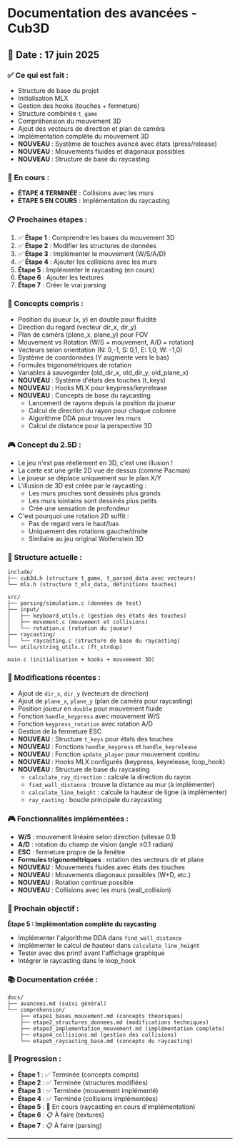 # Documentation des avancées - Cub3D

## 📅 Date : 17 juin 2025

### ✅ Ce qui est fait :
- Structure de base du projet
- Initialisation MLX
- Gestion des hooks (touches + fermeture)
- Structure combinée `t_game`
- Compréhension du mouvement 3D
- Ajout des vecteurs de direction et plan de caméra
- Implémentation complète du mouvement 3D
- **NOUVEAU** : Système de touches avancé avec états (press/release)
- **NOUVEAU** : Mouvements fluides et diagonaux possibles
- **NOUVEAU** : Structure de base du raycasting

### 🎯 En cours :
- **ÉTAPE 4 TERMINÉE** : Collisions avec les murs
- **ÉTAPE 5 EN COURS** : Implémentation du raycasting

### 📋 Prochaines étapes :
1. ✅ **Étape 1** : Comprendre les bases du mouvement 3D
2. ✅ **Étape 2** : Modifier les structures de données
3. ✅ **Étape 3** : Implémenter le mouvement (W/S/A/D)
4. ✅ **Étape 4** : Ajouter les collisions avec les murs
5. **Étape 5** : Implémenter le raycasting (en cours)
6. **Étape 6** : Ajouter les textures
7. **Étape 7** : Créer le vrai parsing

### 🧠 Concepts compris :
- Position du joueur (x, y) en double pour fluidité
- Direction du regard (vecteur dir_x, dir_y)
- Plan de caméra (plane_x, plane_y) pour FOV
- Mouvement vs Rotation (W/S = mouvement, A/D = rotation)
- Vecteurs selon orientation (N: 0,-1, S: 0,1, E: 1,0, W: -1,0)
- Système de coordonnées (Y augmente vers le bas)
- Formules trigonométriques de rotation
- Variables à sauvegarder (old_dir_x, old_dir_y, old_plane_x)
- **NOUVEAU** : Système d'états des touches (t_keys)
- **NOUVEAU** : Hooks MLX pour keypress/keyrelease
- **NOUVEAU** : Concepts de base du raycasting
  - Lancement de rayons depuis la position du joueur
  - Calcul de direction du rayon pour chaque colonne
  - Algorithme DDA pour trouver les murs
  - Calcul de distance pour la perspective 3D

### 🎮 Concept du 2.5D :
- Le jeu n'est pas réellement en 3D, c'est une illusion !
- La carte est une grille 2D vue de dessus (comme Pacman)
- Le joueur se déplace uniquement sur le plan X/Y
- L'illusion de 3D est créée par le raycasting :
  - Les murs proches sont dessinés plus grands
  - Les murs lointains sont dessinés plus petits
  - Crée une sensation de profondeur
- C'est pourquoi une rotation 2D suffit :
  - Pas de regard vers le haut/bas
  - Uniquement des rotations gauche/droite
  - Similaire au jeu original Wolfenstein 3D

### 📁 Structure actuelle :
```
include/
├── cub3d.h (structure t_game, t_parsed_data avec vecteurs)
└── mlx.h (structure t_mlx_data, définitions touches)

src/
├── parsing/simulation.c (données de test)
├── input/
│   ├── keyboard_utils.c (gestion des états des touches)
│   ├── movement.c (mouvement et collisions)
│   └── rotation.c (rotation du joueur)
├── raycasting/
│   └── raycasting.c (structure de base du raycasting)
└── utils/string_utils.c (ft_strdup)

main.c (initialisation + hooks + mouvement 3D)
```

### 🔧 Modifications récentes :
- Ajout de `dir_x`, `dir_y` (vecteurs de direction)
- Ajout de `plane_x`, `plane_y` (plan de caméra pour raycasting)
- Position joueur en `double` pour mouvement fluide
- Fonction `handle_keypress` avec mouvement W/S
- Fonction `keypress_rotation` avec rotation A/D
- Gestion de la fermeture ESC
- **NOUVEAU** : Structure `t_keys` pour états des touches
- **NOUVEAU** : Fonctions `handle_keypress` et `handle_keyrelease`
- **NOUVEAU** : Fonction `update_player` pour mouvement continu
- **NOUVEAU** : Hooks MLX configurés (keypress, keyrelease, loop_hook)
- **NOUVEAU** : Structure de base du raycasting
  - `calculate_ray_direction` : calcule la direction du rayon
  - `find_wall_distance` : trouve la distance au mur (à implémenter)
  - `calculate_line_height` : calcule la hauteur de ligne (à implémenter)
  - `ray_casting` : boucle principale du raycasting

### 🎮 Fonctionnalités implémentées :
- **W/S** : mouvement linéaire selon direction (vitesse 0.1)
- **A/D** : rotation du champ de vision (angle ±0.1 radian)
- **ESC** : fermeture propre de la fenêtre
- **Formules trigonométriques** : rotation des vecteurs dir et plane
- **NOUVEAU** : Mouvements fluides avec états des touches
- **NOUVEAU** : Mouvements diagonaux possibles (W+D, etc.)
- **NOUVEAU** : Rotation continue possible
- **NOUVEAU** : Collisions avec les murs (wall_collision)

### 🎯 Prochain objectif :
**Étape 5 : Implémentation complète du raycasting**
- Implémenter l'algorithme DDA dans `find_wall_distance`
- Implémenter le calcul de hauteur dans `calculate_line_height`
- Tester avec des printf avant l'affichage graphique
- Intégrer le raycasting dans le loop_hook

### 📚 Documentation créée :
```
docs/
├── avancees.md (suivi général)
└── comprehension/
    ├── etape1_bases_mouvement.md (concepts théoriques)
    ├── etape2_structures_donnees.md (modifications techniques)
    ├── etape3_implementation_mouvement.md (implémentation complète)
    ├── etape4_collisions.md (gestion des collisions)
    └── etape5_raycasting_base.md (concepts du raycasting)
```

### 🚀 Progression :
- **Étape 1** : ✅ Terminée (concepts compris)
- **Étape 2** : ✅ Terminée (structures modifiées)
- **Étape 3** : ✅ Terminée (mouvement implémenté)
- **Étape 4** : ✅ Terminée (collisions implémentées)
- **Étape 5** : 🎯 En cours (raycasting en cours d'implémentation)
- **Étape 6** : 📋 À faire (textures)
- **Étape 7** : 📋 À faire (parsing)

--- 